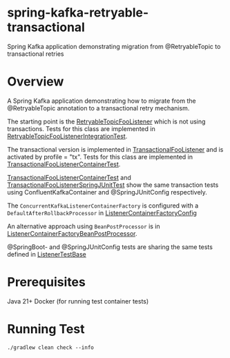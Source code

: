 # spring-kafka-retryable-transactional
Spring Kafka application demonstrating migration from @RetryableTopic to transactional retries

# Overview
A Spring Kafka application demonstrating how to migrate from the @RetryableTopic 
annotation to a transactional retry mechanism.

The starting point is the
[RetryableTopicFooListener](src/main/kotlin/no/roar/kafka/retry/listener/RetryableTopicFooListener.kt)
which is not using transactions. 
Tests for this class are implemented in
[RetryableTopicFooListenerIntegrationTest](src/test/kotlin/no/roar/kafka/retry/listener/RetryableTopicFooListenerIntegrationTest.kt).

The transactional version is implemented in 
[TransactionalFooListener](src/main/kotlin/no/roar/kafka/retry/listener/TransactionalFooListener.kt) and is activated by
profile = "tx". Tests for this class are implemented in
[TransactionalFooListenerContainerTest](src/test/kotlin/no/roar/kafka/retry/listener/TransactionalFooListenerIntegrationTest.kt).

[TransactionalFooListenerContainerTest](src/test/kotlin/no/roar/kafka/retry/listener/TransactionalFooListenerContainerTest.kt)
and
[TransactionalFooListenerSpringJUnitTest](src/test/kotlin/no/roar/kafka/retry/listener/TransactionalFooListenerSpringJUnitTest.kt)
show the same transaction tests using ConfluentKafkaContainer and @SpringJUnitConfig respectively.

The `ConcurrentKafkaListenerContainerFactory` is configured with a `DefaultAfterRollbackProcessor` in 
[ListenerContainerFactoryConfig](src/main/kotlin/no/roar/kafka/retry/config/ListenerContainerFactoryConfig.kt)

An alternative approach using `BeanPostProcessor` is in 
[ListenerContainerFactoryBeanPostProcessor](src/main/kotlin/no/roar/kafka/retry/config/ListenerContainerFactoryBeanPostProcessor.kt).

@SpringBoot- and @SpringJUnitConfig tests are sharing the same tests defined in
[ListenerTestBase](src/test/kotlin/no/roar/kafka/retry/listener/ListenerTestBase.kt)

# Prerequisites
Java 21+
Docker (for running test container tests)

# Running Test
```shell
./gradlew clean check --info
```
